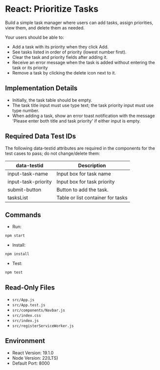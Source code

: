 # React: Prioritize Tasks

Build a simple task manager where users can add tasks, assign priorities, view them, and delete them as needed.

Your users should be able to:
- Add a task with its priority when they click Add.
- See tasks listed in order of priority (lowest number first).
- Clear the task and priority fields after adding it.
- Receive an error message when the task is added without entering the task or its priority
- Remove a task by clicking the delete icon next to it.

## Implementation Details
- Initially, the task table should be empty.
- The task title input must use type text; the task priority input must use type number.
- When adding a task, show an error toast notification with the message 'Please enter both title and task priority' if either input is empty.

## Required Data Test IDs
The following data-testid attributes are required in the components for the test cases to pass; do not change/delete them: 

| **data-testid**       | **Description**                       |
|-----------------------|---------------------------------------|
| input-task-name       | Input box for task name               |
| input-task-priority   | Input box for task priority           |
| submit-button         | Button to add the task.               |
| tasksList             | Table or list container for tasks     |

## Commands

- Run:

```bash
npm start
```

- Install:

```bash
npm install
```

- Test:

```bash
npm test
```

## Read-Only Files

- `src/App.js`
- `src/App.test.js`
- `src/components/Navbar.js`
- `src/index.css`
- `src/index.js`
- `src/registerServiceWorker.js`

## Environment

- React Version: 19.1.0
- Node Version: 22(LTS)
- Default Port: 8000
